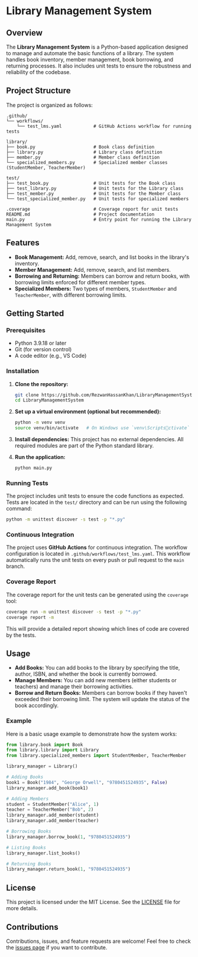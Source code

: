 
# Library Management System

## Overview

The **Library Management System** is a Python-based application designed to manage and automate the basic functions of a library. The system handles book inventory, member management, book borrowing, and returning processes. It also includes unit tests to ensure the robustness and reliability of the codebase.

## Project Structure

The project is organized as follows:

```
.github/
└── workflows/
    └── test_lms.yaml            # GitHub Actions workflow for running tests

library/
├── book.py                      # Book class definition
├── library.py                   # Library class definition
├── member.py                    # Member class definition
└── specialized_members.py       # Specialized member classes (StudentMember, TeacherMember)

test/
├── test_book.py                 # Unit tests for the Book class
├── test_library.py              # Unit tests for the Library class
├── test_member.py               # Unit tests for the Member class
└── test_specialized_member.py   # Unit tests for specialized members

.coverage                        # Coverage report for unit tests
README.md                        # Project documentation
main.py                          # Entry point for running the Library Management System
```

## Features

- **Book Management:** Add, remove, search, and list books in the library's inventory.
- **Member Management:** Add, remove, search, and list members.
- **Borrowing and Returning:** Members can borrow and return books, with borrowing limits enforced for different member types.
- **Specialized Members:** Two types of members, `StudentMember` and `TeacherMember`, with different borrowing limits.

## Getting Started

### Prerequisites

- Python 3.9.18 or later
- Git (for version control)
- A code editor (e.g., VS Code)

### Installation

1. **Clone the repository:**
   ```bash
   git clone https://github.com/RezwanHassanKhan/LibraryManagementSystem.git
   cd LibraryManagementSystem
   ```

2. **Set up a virtual environment (optional but recommended):**
   ```bash
   python -m venv venv
   source venv/bin/activate   # On Windows use `venv\Scriptsctivate`
   ```

3. **Install dependencies:**
   This project has no external dependencies. All required modules are part of the Python standard library.

4. **Run the application:**
   ```bash
   python main.py
   ```

### Running Tests

The project includes unit tests to ensure the code functions as expected. Tests are located in the `test/` directory and can be run using the following command:

```bash
python -m unittest discover -s test -p "*.py"
```

### Continuous Integration

The project uses **GitHub Actions** for continuous integration. The workflow configuration is located in `.github/workflows/test_lms.yaml`. This workflow automatically runs the unit tests on every push or pull request to the `main` branch.

### Coverage Report

The coverage report for the unit tests can be generated using the `coverage` tool:

```bash
coverage run -m unittest discover -s test -p "*.py"
coverage report -m
```

This will provide a detailed report showing which lines of code are covered by the tests.

## Usage

- **Add Books:** You can add books to the library by specifying the title, author, ISBN, and whether the book is currently borrowed.
- **Manage Members:** You can add new members (either students or teachers) and manage their borrowing activities.
- **Borrow and Return Books:** Members can borrow books if they haven't exceeded their borrowing limit. The system will update the status of the book accordingly.

### Example

Here is a basic usage example to demonstrate how the system works:

```python
from library.book import Book
from library.library import Library
from library.specialized_members import StudentMember, TeacherMember

library_manager = Library()

# Adding Books
book1 = Book("1984", "George Orwell", "9780451524935", False)
library_manager.add_book(book1)

# Adding Members
student = StudentMember("Alice", 1)
teacher = TeacherMember("Bob", 2)
library_manager.add_member(student)
library_manager.add_member(teacher)

# Borrowing Books
library_manager.borrow_book(1, "9780451524935")

# Listing Books
library_manager.list_books()

# Returning Books
library_manager.return_book(1, "9780451524935")
```

## License

This project is licensed under the MIT License. See the [LICENSE](LICENSE) file for more details.

## Contributions

Contributions, issues, and feature requests are welcome! Feel free to check the [issues page](https://github.com/RezwanHassanKhan/LibraryManagementSystem/issues) if you want to contribute.
